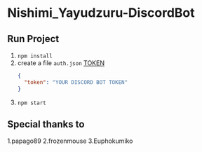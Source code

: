 # Nishimi_Yayudzuru-DiscordBot

## Run Project
1. `npm install`
2. create a file `auth.json` [TOKEN](https://discordapp.com/developers/applications/me)
	```JSON
	{
	  "token": "YOUR DISCORD BOT TOKEN"
	}
	```
3. `npm start`

## Special thanks to
1.papago89 
2.frozenmouse 
3.Euphokumiko 